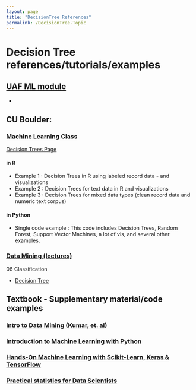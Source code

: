 ```yaml
---
layout: page
title: "DecisionTree References"
permalink: /DecisionTree-Topic
---
```


# Decision Tree references/tutorials/examples

## [UAF ML module](../UAF/MachineLearning/UAF-ML-Module.md)

- 

## CU Boulder: 

### [Machine Learning Class](../CU-Boulder/MachineLearning/CUB-ML.md)
[Decision Trees Page](../CU-Boulder/MachineLearning/DecisionTrees/CUB-ML_DT.md)
#### in R
- Example 1 : Decision Trees in R using labeled record data - and visualizations
- Example 2 : Decision Trees for text data in R and visualizations
- Example 3 : Decision Trees for mixed data types (clean record data and numeric text corpus)

#### in Python
- Single code example : This code includes Decision Trees, Random Forest, Support Vector Machines, a lot of vis, and several other examples.

### [Data Mining (lectures)](../CU-Boulder/DataMining/Lectures.md)
06 Classification
- [Decision Tree](../CU-Boulder/DataMining/Lecture-Tutorials/06-Classification/DecisionTree.html)

## Textbook - Supplementary material/code examples
### [Intro to Data Mining (Kumar, et. al)](../Textbooks/IntroDataMining/Kumar-DataMining-textbook.md)


### [Introduction to Machine Learning with Python](../Textbooks/IntroMLPython/IntroMLPython.md)


### [Hands-On Machine Learning with Scikit-Learn, Keras & TensorFlow](../Textbooks/HandsOnML/HandsOnML.md)


### [Practical statistics for Data Scientists](../Textbooks/PracticalStats/PracticalStats.md)